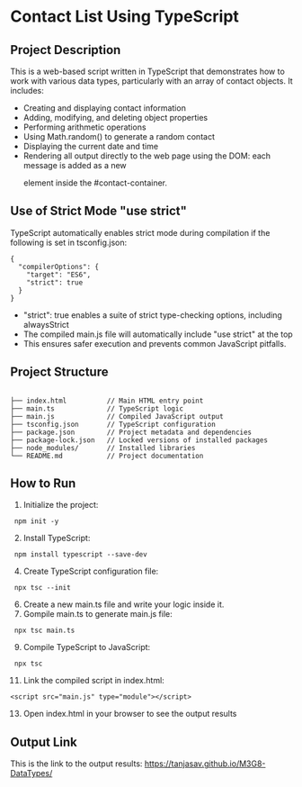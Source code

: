 # Contact List Using TypeScript

## Project Description

This is a web-based script written in TypeScript that demonstrates how to work with various data types, particularly with an array of contact objects. It includes:
- Creating and displaying contact information
- Adding, modifying, and deleting object properties
- Performing arithmetic operations
- Using Math.random() to generate a random contact
- Displaying the current date and time
- Rendering all output directly to the web page using the DOM: each message is added as a new <p> element inside the #contact-container.

## Use of Strict Mode "use strict"

TypeScript automatically enables strict mode during compilation if the following is set in tsconfig.json:
``` 
{  
  "compilerOptions": {  
    "target": "ES6",  
    "strict": true  
  }  
}
```
- "strict": true enables a suite of strict type-checking options, including alwaysStrict
- The compiled main.js file will automatically include "use strict" at the top
- This ensures safer execution and prevents common JavaScript pitfalls.

## Project Structure
```

├── index.html          // Main HTML entry point  
├── main.ts             // TypeScript logic  
├── main.js             // Compiled JavaScript output  
├── tsconfig.json       // TypeScript configuration  
├── package.json        // Project metadata and dependencies  
├── package-lock.json   // Locked versions of installed packages  
├── node_modules/       // Installed libraries  
└── README.md           // Project documentation
```

## How to Run
1. Initialize the project:
```
 npm init -y
```
 
2. Install TypeScript:
```
 npm install typescript --save-dev
```
4. Create TypeScript configuration file:
```
 npx tsc --init
```
6. Create a new main.ts file and write your logic inside it.
7. Gompile main.ts to generate main.js file:
```
 npx tsc main.ts
```
9. Compile TypeScript to JavaScript:
```
 npx tsc
```
11. Link the compiled script in index.html:
```
<script src="main.js" type="module"></script>
```
13. Open index.html in your browser to see the output results

##  Output Link

This is the link to the output results:
https://tanjasav.github.io/M3G8-DataTypes/
